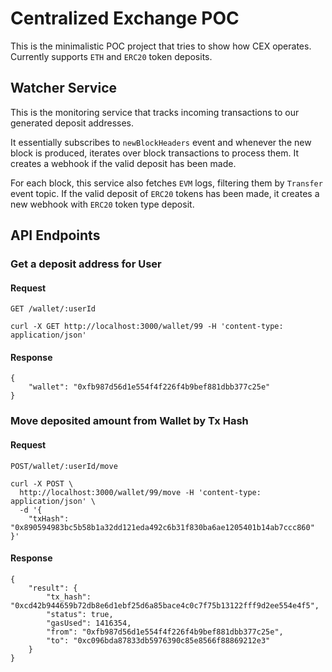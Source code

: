 # Centralized Exchange POC

This is the minimalistic POC project that tries to show how CEX operates. Currently supports `ETH` and `ERC20` token deposits.

## Watcher Service
This is the monitoring service that tracks incoming transactions to our generated deposit addresses.

It essentially subscribes to `newBlockHeaders` event and whenever the new block is produced, iterates over block transactions to process them. It creates a webhook if the valid deposit has been made.

For each block, this service also fetches `EVM` logs, filtering them by `Transfer` event topic. If the valid deposit of `ERC20` tokens has been made, it creates a new webhook with `ERC20` token type deposit.

## API Endpoints

### Get a deposit address for User
#### Request
`GET /wallet/:userId`
```
curl -X GET http://localhost:3000/wallet/99 -H 'content-type: application/json' 
```
#### Response
```
{
    "wallet": "0xfb987d56d1e554f4f226f4b9bef881dbb377c25e"
}
```
### Move deposited amount from Wallet by Tx Hash
#### Request
`POST/wallet/:userId/move`
```
curl -X POST \
  http://localhost:3000/wallet/99/move -H 'content-type: application/json' \
  -d '{
	"txHash": "0x890594983bc5b58b1a32dd121eda492c6b31f830ba6ae1205401b14ab7ccc860"
}'
```
#### Response
```
{
    "result": {
        "tx_hash": "0xcd42b944659b72db8e6d1ebf25d6a85bace4c0c7f75b13122fff9d2ee554e4f5",
        "status": true,
        "gasUsed": 1416354,
        "from": "0xfb987d56d1e554f4f226f4b9bef881dbb377c25e",
        "to": "0xc096bda87833db5976390c85e8566f88869212e3"
    }
}
```
